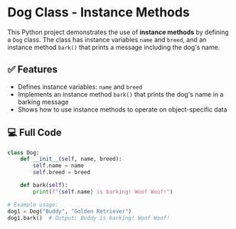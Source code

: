 # Dog Class - Instance Methods

This Python project demonstrates the use of **instance methods** by defining a `Dog` class. The class has instance variables `name` and `breed`, and an instance method `bark()` that prints a message including the dog's name.

## ✅ Features

- Defines instance variables: `name` and `breed`
- Implements an instance method `bark()` that prints the dog's name in a barking message
- Shows how to use instance methods to operate on object-specific data

## 💻 Full Code

```python
class Dog:
    def __init__(self, name, breed):
        self.name = name
        self.breed = breed

    def bark(self):
        print(f"{self.name} is barking! Woof Woof!")

# Example usage:
dog1 = Dog("Buddy", "Golden Retriever")
dog1.bark()  # Output: Buddy is barking! Woof Woof!
